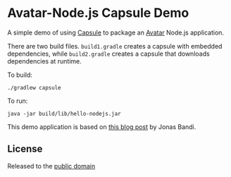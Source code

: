 # Avatar-Node.js Capsule Demo

A simple demo of using [Capsule](https://github.com/puniverse/capsule) to package an [Avatar](https://avatar.java.net/) Node.js application.

There are two build files. `build1.gradle` creates a capsule with embedded dependencies, while `build2.gradle` creates a capsule that downloads dependencies at runtime.

To build:

    ./gradlew capsule

To run:

    java -jar build/lib/hello-nodejs.jar

This demo application is based on [this blog post](http://blog.jonasbandi.net/2014/03/running-nodejs-applications-on-jvm-with.html) by Jonas Bandi.

## License

Released to the [public domain](http://creativecommons.org/publicdomain/zero/1.0/)
